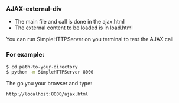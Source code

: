 ### AJAX-external-div

* The main file and call is done in the ajax.html
* The external content to be loaded is in load.html

You can run SimpleHTTPServer on you terminal to test the AJAX call
### For example: 
```sh
$ cd path-to-your-directory
$ python -m SimpleHTTPServer 8000
```

The go you your browser and type:

```sh
http://localhost:8000/ajax.html
```